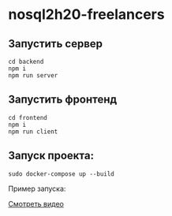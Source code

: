 # nosql2h20-freelancers


## Запустить сервер
```
cd backend
npm i
npm run server
```
## Запустить фронтенд
```
cd frontend
npm i
npm run client
```

## Запуск проекта:
```
sudo docker-compose up --build
```

Пример запуска:

[Смотреть видео](https://youtu.be/Fi5nE_3MgKA)
